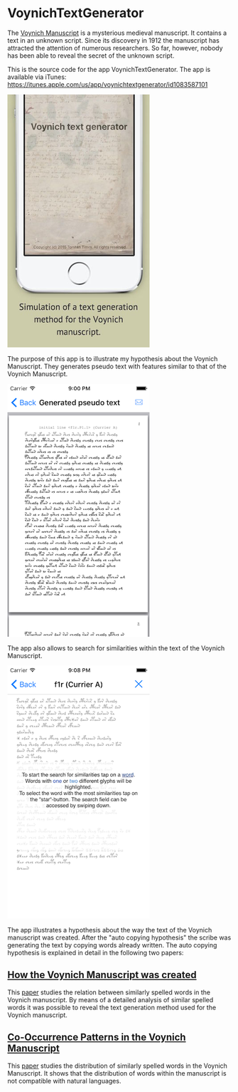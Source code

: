 # VoynichTextGenerator

The <a href="https://en.wikipedia.org/wiki/Voynich_manuscript">Voynich Manuscript</a> is a mysterious medieval manuscript. It contains a text in an unknown script. Since its discovery in 1912 the manuscript has attracted the attention of numerous researchers. So far, however, nobody has been able to reveal the secret of the unknown script.

This is the source code for the app VoynichTextGenerator. The app is available via iTunes:
<a href="https://itunes.apple.com/us/app/voynichtextgenerator/id1083587101">https://itunes.apple.com/us/app/voynichtextgenerator/id1083587101</a>

![Page](Images/app.jpg)

The purpose of this app is to illustrate my hypothesis about the Voynich Manuscript. They generates pseudo text with features similar to that of the Voynich Manuscript.

![Page](Images/generate_text.png)

The app also allows to search for similarities within the text of the Voynich Manuscript.

![Page](Images/search_similarities.png)

The app illustrates a hypothesis about the way the text of the Voynich manuscript was created. After the "auto copying hypothesis" the scribe was generating the text by copying words already written.
The auto copying hypothesis is explained in detail in the following two papers:

<a href="http://arxiv.org/abs/1407.6639">How the Voynich Manuscript was created</a>
------------

This <a href="http://arxiv.org/pdf/1407.6639v3">paper</a> studies the relation between similarly spelled words in the Voynich manuscript. By means of a detailed analysis of similar spelled words it was possible to reveal the text generation method used for the Voynich manuscript.

<a href="http://arxiv.org/abs/1601.07435">Co-Occurrence Patterns in the Voynich Manuscript</a>
------------

This <a href="http://arxiv.org/pdf/1601.07435v2">paper</a> studies the distribution of similarly spelled words in the Voynich Manuscript. It shows that the distribution of words within the manuscript is not compatible with natural languages.